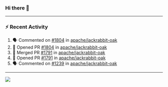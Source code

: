 ### Hi there 👋

---

### :zap: Recent Activity

<!--START_SECTION:activity-->
1. 🗣 Commented on [#1804](https://github.com/apache/jackrabbit-oak/pull/1804#issuecomment-2446482563) in [apache/jackrabbit-oak](https://github.com/apache/jackrabbit-oak)
2. 💪 Opened PR [#1804](https://github.com/apache/jackrabbit-oak/pull/1804) in [apache/jackrabbit-oak](https://github.com/apache/jackrabbit-oak)
3. 🎉 Merged PR [#1791](https://github.com/apache/jackrabbit-oak/pull/1791) in [apache/jackrabbit-oak](https://github.com/apache/jackrabbit-oak)
4. 💪 Opened PR [#1791](https://github.com/apache/jackrabbit-oak/pull/1791) in [apache/jackrabbit-oak](https://github.com/apache/jackrabbit-oak)
5. 🗣 Commented on [#1239](https://github.com/apache/jackrabbit-oak/pull/1239#issuecomment-2401569490) in [apache/jackrabbit-oak](https://github.com/apache/jackrabbit-oak)
<!--END_SECTION:activity-->

---

<!--
**fabriziofortino/fabriziofortino** is a ✨ _special_ ✨ repository because its `README.md` (this file) appears on your GitHub profile.

Here are some ideas to get you started:

- 🔭 I’m currently working on ...
- 🌱 I’m currently learning ...
- 👯 I’m looking to collaborate on ...
- 🤔 I’m looking for help with ...
- 💬 Ask me about ...
- 📫 How to reach me: ...
- 😄 Pronouns: ...
- ⚡ Fun fact: ...
-->
![](https://komarev.com/ghpvc/?username=fabriziofortino)
